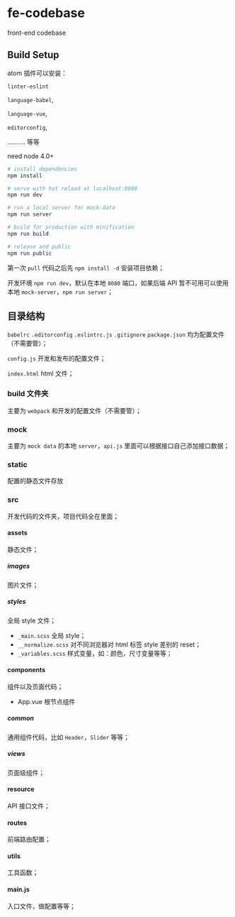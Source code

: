 # fe-codebase

front-end codebase

## Build Setup

atom 插件可以安装：

`linter-eslint`

`language-babel`,

`language-vue`,

`editorconfig`,

.......... 等等

need node 4.0+

``` bash
# install dependencies
npm install

# serve with hot reload at localhost:8080
npm run dev

# run a local server for mock-data
npm run server

# build for production with minification
npm run build

# release and public
npm run public

```

第一次 `pull` 代码之后先 `npm install -d` 安装项目依赖；

开发环境 `npm run dev`，默认在本地 `8080` 端口，如果后端 API 暂不可用可以使用本地 `mock-server`，`npm run server`；

## 目录结构

`babelrc` `.editorconfig` `.eslintrc.js` `.gitignore` `package.json` 均为配置文件（不需要管）；

`config.js` 开发和发布的配置文件；

`index.html` html 文件；

### build 文件夹
主要为 `webpack` 和开发的配置文件（不需要管）；

### mock
主要为 `mock data` 的本地 `server`，`api.js` 里面可以根据接口自己添加接口数据；

### static
配置的静态文件存放

### src
开发代码的文件夹，项目代码全在里面；

#### assets
静态文件；

##### images
图片文件；

##### styles
全局 style 文件；

- `_main.scss` 全局 style；
- `__normalize.scss` 对不同浏览器对 html 标签 style 差别的 reset；
- `_variables.scss` 样式变量，如：颜色，尺寸变量等等；

#### components
组件以及页面代码；

- App.vue 根节点组件

##### common
通用组件代码，比如 `Header`，`Slider` 等等；

##### views
页面级组件；

#### resource
API 接口文件；

#### routes
前端路由配置；

#### utils
工具函数；

#### main.js
入口文件，做配置等等；
